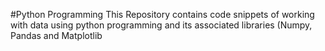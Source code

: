#Python Programming 
This Repository contains code snippets of working with data using python programming and its associated libraries (Numpy, Pandas and Matplotlib
